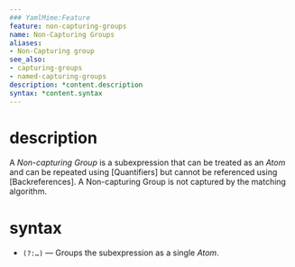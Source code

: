 ```yaml
---
### YamlMime:Feature
feature: non-capturing-groups
name: Non-Capturing Groups
aliases:
- Non-Capturing group
see_also:
- capturing-groups
- named-capturing-groups
description: *content.description
syntax: *content.syntax
---
```

# description
A <dfn>Non-capturing Group</dfn> is a subexpression that can be treated as an *Atom* and can be repeated using [Quantifiers] but cannot be referenced using [Backreferences]. A Non-capturing Group is not captured by the matching algorithm.

# syntax
- `(?:…)` &mdash; Groups the subexpression as a single *Atom*.